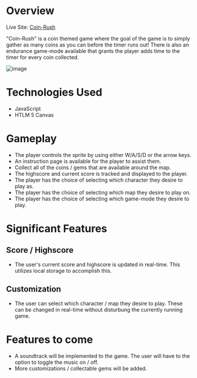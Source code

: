 # Overview

Live Site: [Coin-Rush](https://adeshpawaroo.github.io/Coin-Rush/)

"Coin-Rush" is a coin themed game where the goal of the game is to simply gather as many coins as you can before the timer runs out! There is also an endurance game-mode available that grants the player adds time to the timer for every coin collected.

![image](https://user-images.githubusercontent.com/80853626/183465077-8724dd62-7e8c-4402-a0d0-a3b38d049da0.png)

# Technologies Used
- JavaScript
- HTLM 5 Canvas

# Gameplay
- The player controls the sprite by using either W/A/S/D or the arrow keys. 
- An instruction page is available for the player to assist them.
- Collect all of the coins / gems that are available around the map.
- The highscore and current score is tracked and displayed to the player.
- The player has the choice of selecting which character they desire to play as.
- The player has the choice of selecting which map they desire to play on.
- The player has the choice of selecting which game-mode they desire to play.

# Significant Features
## Score / Highscore
- The user's current score and highscore is updated in real-time. This utilizes local storage to accomplish this.

## Customization
- The user can select which character / map they desire to play. These can be changed in real-time without disturbung the currently running game.

# Features to come
- A soundtrack will be implemented to the game. The user will have to the option to toggle the music on / off.
- More customizations / collectable gems will be added.

